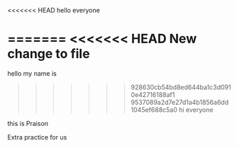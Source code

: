 <<<<<<< HEAD
hello everyone

=======
<<<<<<< HEAD
New change to file
=======
hello my name is
>>>>>>> 928630cb54bd8ed644ba1c3d0910e42716188af1
>>>>>>> 9537089a2d7e27d1a4b1856a6dd1045ef688c5a0
hi everyone

this is Praison

Extra practice for us 
